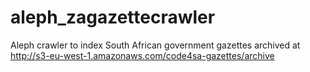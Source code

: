 # aleph_zagazettecrawler
Aleph crawler to index South African government gazettes archived at http://s3-eu-west-1.amazonaws.com/code4sa-gazettes/archive
